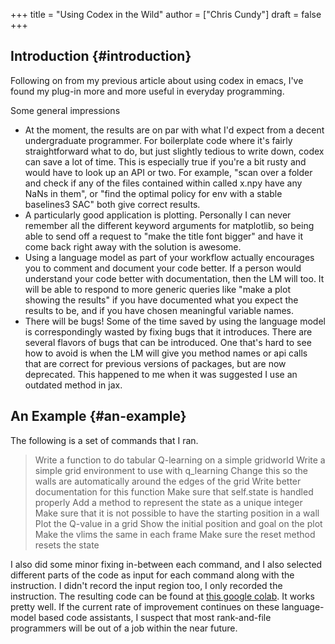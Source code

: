 +++
title = "Using Codex in the Wild"
author = ["Chris Cundy"]
draft = false
+++

## Introduction {#introduction}

Following on from my previous article about using codex in emacs, I've found my plug-in more and more useful in everyday programming.

Some general impressions

-   At the moment, the results are on par with what I'd expect from a decent undergraduate programmer. For boilerplate code where it's fairly straightforward what to do, but just slightly tedious to write down, codex can save a lot of time.
    This is especially true if you're a bit rusty and would have to look up an API or two. For example, "scan over a folder and check if any of the files contained within called x.npy have any NaNs in them", or "find the optimal policy for env with a stable baselines3 SAC" both give correct results.
-   A particularly good application is plotting. Personally I can never remember all the different keyword arguments for matplotlib, so being able to send off a request to "make the title font bigger" and have it come back right away with the solution is awesome.
-   Using a language model as part of your workflow actually encourages you to comment and document your code better. If a person would understand your code better with documentation, then the LM will too. It will be able to respond to more generic queries like "make a plot showing the results" if you have documented what you expect the results to be, and if you have chosen meaningful variable names.
-   There will be bugs! Some of the time saved by using the language model is correspondingly wasted by fixing bugs that it introduces. There are several flavors of bugs that can be introduced. One that's hard to see how to avoid is when the LM will give you method names or api calls that are correct for previous versions of packages, but are now deprecated. This happened to me when it was suggested I use an outdated method in jax.


## An Example {#an-example}

The following is a set of commands that I ran.

> Write a function to do tabular Q-learning on a simple gridworld
> Write a simple grid environment to use with q\_learning
> Change this so the walls are automatically around the edges of the grid
> Write better documentation for this function
> Make sure that self.state is handled properly
> Add a method to represent the state as a unique integer
> Make sure that it is not possible to have the starting position in a wall
> Plot the Q-value in a grid
> Show the initial position and goal on the plot
> Make the vlims the same in each frame
> Make sure the reset method resets the state

I also did some minor fixing in-between each command, and I also selected different parts of the code as input for each command along with the instruction. I didn't record the input region too, I only recorded the instruction.
The resulting code can be found at [this google colab](https://colab.research.google.com/drive/1yx9VqAxuo1DJsUysBWTtdQ5Cld0IMEKC?usp=sharing). It works pretty well.
If the current rate of improvement continues on these language-model based code assistants, I suspect that most rank-and-file programmers will be out of a job within the near future.